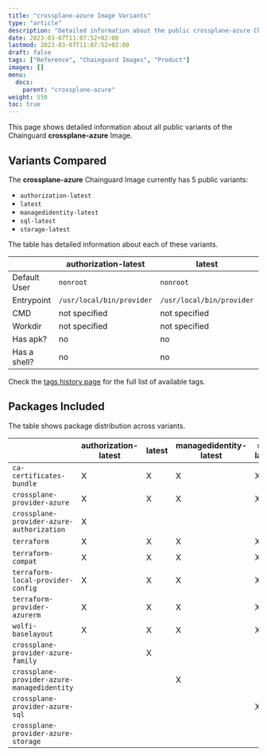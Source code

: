 ```yaml
---
title: "crossplane-azure Image Variants"
type: "article"
description: "Detailed information about the public crossplane-azure Chainguard Image variants"
date: 2023-03-07T11:07:52+02:00
lastmod: 2023-03-07T11:07:52+02:00
draft: false
tags: ["Reference", "Chainguard Images", "Product"]
images: []
menu:
  docs:
    parent: "crossplane-azure"
weight: 550
toc: true
---
```


This page shows detailed information about all public variants of the Chainguard **crossplane-azure** Image.

## Variants Compared
The **crossplane-azure** Chainguard Image currently has 5 public variants: 

- `authorization-latest`
- `latest`
- `managedidentity-latest`
- `sql-latest`
- `storage-latest`

The table has detailed information about each of these variants.

|              | authorization-latest      | latest                    | managedidentity-latest    | sql-latest                | storage-latest            |
|--------------|---------------------------|---------------------------|---------------------------|---------------------------|---------------------------|
| Default User | `nonroot`                 | `nonroot`                 | `nonroot`                 | `nonroot`                 | `nonroot`                 |
| Entrypoint   | `/usr/local/bin/provider` | `/usr/local/bin/provider` | `/usr/local/bin/provider` | `/usr/local/bin/provider` | `/usr/local/bin/provider` |
| CMD          | not specified             | not specified             | not specified             | not specified             | not specified             |
| Workdir      | not specified             | not specified             | not specified             | not specified             | not specified             |
| Has apk?     | no                        | no                        | no                        | no                        | no                        |
| Has a shell? | no                        | no                        | no                        | no                        | no                        |

Check the [tags history page](/chainguard/chainguard-images/reference/crossplane-azure/tags_history/) for the full list of available tags.

## Packages Included
The table shows package distribution across variants.

|                                             | authorization-latest | latest | managedidentity-latest | sql-latest | storage-latest |
|---------------------------------------------|----------------------|--------|------------------------|------------|----------------|
| `ca-certificates-bundle`                    | X                    | X      | X                      | X          | X              |
| `crossplane-provider-azure`                 | X                    | X      | X                      | X          | X              |
| `crossplane-provider-azure-authorization`   | X                    |        |                        |            |                |
| `terraform`                                 | X                    | X      | X                      | X          | X              |
| `terraform-compat`                          | X                    | X      | X                      | X          | X              |
| `terraform-local-provider-config`           | X                    | X      | X                      | X          | X              |
| `terraform-provider-azurerm`                | X                    | X      | X                      | X          | X              |
| `wolfi-baselayout`                          | X                    | X      | X                      | X          | X              |
| `crossplane-provider-azure-family`          |                      | X      |                        |            |                |
| `crossplane-provider-azure-managedidentity` |                      |        | X                      |            |                |
| `crossplane-provider-azure-sql`             |                      |        |                        | X          |                |
| `crossplane-provider-azure-storage`         |                      |        |                        |            | X              |

